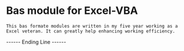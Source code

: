 # Bas module for Excel-VBA
	
	This bas formate modules are written in my five year working as a Excel veteran. It can greatly help enhancing working efficiency.

------ Ending Line ------

